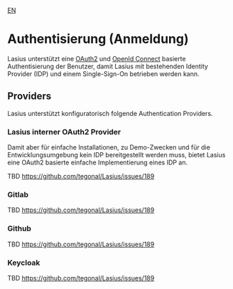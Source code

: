 [EN](Auth.md)

# Authentisierung (Anmeldung)

Lasius unterstützt eine [OAuth2](https://auth0.com/de/intro-to-iam/what-is-oauth-2) und [OpenId Connect](https://openid.net/developers/how-connect-works/) basierte Authentisierung der Benutzer, damit Lasius mit bestehenden Identity Provider (IDP) und einem Single-Sign-On betrieben werden kann.

## Providers

Lasius unterstützt konfiguratorisch folgende Authentication Providers.

### Lasius interner OAuth2 Provider

Damit aber für einfache Installationen, zu Demo-Zwecken und für die Entwicklungsumgebung kein IDP bereitgestellt werden muss, bietet Lasius eine OAuth2 basierte einfache Implementierung eines IDP an.

TBD https://github.com/tegonal/Lasius/issues/189

### Gitlab

TBD https://github.com/tegonal/Lasius/issues/189

### Github

TBD https://github.com/tegonal/Lasius/issues/189

### Keycloak
TBD https://github.com/tegonal/Lasius/issues/189
